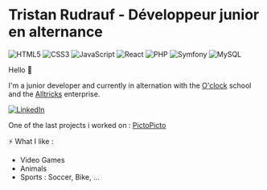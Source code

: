 # Tristan Rudrauf - Développeur junior en alternance 

![HTML5](https://img.shields.io/badge/html5-%23E34F26.svg?style=for-the-badge&logo=html5&logoColor=white)
![CSS3](https://img.shields.io/badge/css3-%231572B6.svg?style=for-the-badge&logo=css3&logoColor=white)
![JavaScript](https://img.shields.io/badge/javascript-%23323330.svg?style=for-the-badge&logo=javascript&logoColor=%23F7DF1E)
![React](https://img.shields.io/badge/react-%2320232a.svg?style=for-the-badge&logo=react&logoColor=%2361DAFB)
![PHP](https://img.shields.io/badge/php-%23777BB4.svg?style=for-the-badge&logo=php&logoColor=white)
![Symfony](https://img.shields.io/badge/symfony-%23000000.svg?style=for-the-badge&logo=symfony&logoColor=white)
![MySQL](https://img.shields.io/badge/mysql-%2300f.svg?style=for-the-badge&logo=mysql&logoColor=white)

Hello 👋 

I'm a junior developer and currently in alternation with the [O'clock](https://oclock.io/) school and the [Alltricks](https://www.alltricks.fr/) enterprise.

[![ LinkedIn ](https://img.shields.io/badge/linkedin-%230077B5.svg?style=for-the-badge&logo=linkedin&logoColor=white)](https://www.linkedin.com/in/tristanrudrauf/)

One of the last projects i worked on : [PictoPicto](http://pictopicto.fr/)

⚡ What I like :
- Video Games
- Animals
- Sports : Soccer, Bike, ...

<!--

- 🔭 I’m currently working on ...
- 🌱 I’m currently learning ...
- 👯 I’m looking to collaborate on ...
- 🤔 I’m looking for help with ...
- 💬 Ask me about ...
- 📫 How to reach me: ...
- 😄 Pronouns: ...
- ⚡ Fun fact: ...
-->
